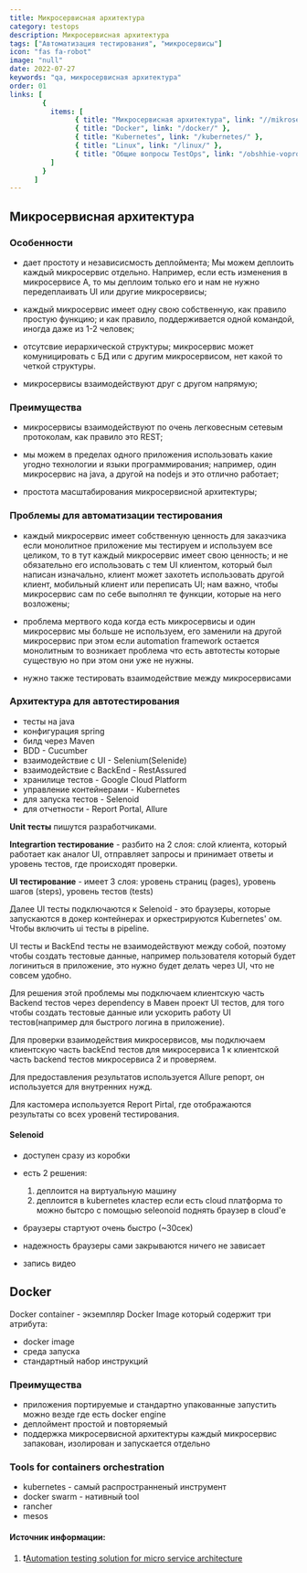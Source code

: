```yaml
---
title: Микросервисная архитектура
category: testops
description: Микросервисная архитектура
tags: ["Автоматизация тестирования", "микросервисы"]
icon: "fas fa-robot"
image: "null"
date: 2022-07-27
keywords: "qa, микросервисная архитектура"
order: 01
links: [
        {
          items: [
                { title: "Микросервисная архитектура", link: "//mikroservisnaya-arhitektura//" },
                { title: "Docker", link: "/docker/" },
                { title: "Kubernetes", link: "/kubernetes/" },
                { title: "Linux", link: "/linux/" },
                { title: "Общие вопросы TestOps", link: "/obshhie-voprosy-test-ops/" },
          ]
        }
      ]
---
```


## Микросервисная архитектура

### Особенности

- дает простоту и независисмость деплоймента;
Мы можем деплоить каждый микросервис отдельно.
Например, если есть изменения в микросервисе А, то мы деплоим только его и нам не нужно передеплаивать UI или другие микросервисы;

- каждый микросервис имеет одну свою собственную, как правило простую функцию;
и как правило, поддерживается одной командой, иногда даже из 1-2 человек;

- отсутсвие иерархической структуры;
микросервис может комуницировать с БД или с другим микросервисом, нет какой то четкой структуры.

- микросервисы взаимодействуют друг с другом напрямую;

### Преимущества

- микросервисы взаимодействуют по очень легковесным сетевым протоколам, как правило это REST;

- мы можем в пределах одного приложения использовать какие угодно технологии и языки программирования;
например, один микросервис на java, а другой на nodejs и это отлично работает;

- простота масштабирования микросервисной архитектуры;

### Проблемы для автоматизации тестирования

- каждый микросервис имеет собственную ценность для заказчика 
если монолитное приложение мы тестируем и используем все целиком, то в тут каждый микросервис имеет свою ценность;
и не обязательно его использовать с тем UI клиентом, который был написан изначально, клиент может захотеть использовать другой клиент, мобильный клиент или переписать UI;
нам важно, чтобы микросервис сам по себе выполнял те функции, которые на него возложены;

- проблема мертвого кода
когда есть микросервисы и один микросервис мы больше не используем, его заменили на другой микросервис
при этом если automation framework остается монолитным то возникает проблема что есть автотесты которые существую но при этом они уже не нужны.

- нужно также тестировать взаимодействие между микросервисами

### Архитектура для автотестирования
- тесты на java
- конфигурация spring
- билд через Maven
- BDD - Cucumber
- взаимодействие с UI - Selenium(Selenide)
- взаимодействие с BackEnd - RestAssured
- хранилице тестов - Google Cloud Platform
- управление контейнерами - Kubernetes
- для запуска тестов - Selenoid
- для отчетности - Report Portal, Allure

**Unit тесты** пишутся разработчиками.

**Integrartion тестирование** - разбито  на 2 слоя: слой клиента, который работает как аналог UI, отправляет запросы и принимает ответы
и уровень тестов, где происходят проверки.

**UI тестирование** - имеет 3 слоя: уровень страниц (pages), уровень шагов (steps), уровень тестов (tests)

Далее UI тесты подключаются к Selenoid - это браузеры, которые запускаются в докер контейнерах и оркестрируются Kubernetes' ом.
Чтобы включить ui тесты в pipeline. 

UI тесты и BackEnd тесты не взаимодействуют между собой, поэтому чтобы создать тестовые данные, например пользователя который будет логиниться в приложение, это нужно будет делать через UI, что не совсем удобно.

Для решения этой проблемы мы подключаем клиентскую часть Backend тестов через dependency в Мавен проект UI тестов, для того чтобы создать тестовые данные или ускорить работу UI тестов(например для быстрого логина в приложение).

Для проверки взаимодействия микросервисов, мы подключаем клиентскую часть backEnd тестов для микросервиса 1 к клиентской часть backend тестов микросервиса 2 и проверяем.

Для предоставления результатов используется Allure репорт, он используется для внутренних нужд.

Для кастомера используется Report Pirtal, где отображаются результаты со всех уровенй тестирования.

#### Selenoid

- доступен сразу из коробки

- есть 2 решения:
  1. деплоится на виртуальную машину
  2. деплоится в kubernetes кластер
если есть cloud платформа то можно бытсро с помощью seleonoid поднять браузер в cloud'е

- браузеры стартуют очень быстро (~30сек)

- надежность
браузеры сами закрываются ничего не зависает

- запись видео

## Docker

Docker container - экземпляр Docker Image который содержит три атрибута:
- docker image
- среда запуска
- стандартный набор инструкций

### Преимущества

- приложения портируемые и стандартно упакованные
запустить можно везде где есть docker engine
- деплоймент простой и повторяемый 
- поддержка микросервисной архитектуры
каждый микросервис запакован, изолирован и запускается отдельно

### Tools for containers orchestration

- kubernetes - самый распространненый инструмент
- docker swarm - нативный tool
- rancher
- mesos

#### Источник информации:
1. ❗[Automation testing solution for micro service architecture](https://www.youtube.com/watch?v=0QVlMsObhuQ)